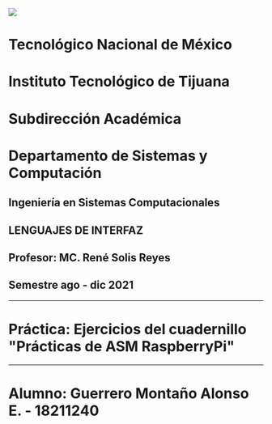 ![](https://github.com/tectijuana/programasdecpp-agro07/blob/63a183d947300d5911d3b40f6ff39750001fed34/imagen/portadatcnm.png)

#    Tecnológico Nacional de México
#   Instituto Tecnológico de Tijuana
#        Subdirección Académica
# Departamento de Sistemas y Computación
##  Ingeniería en Sistemas Computacionales
##        LENGUAJES DE INTERFAZ
##   Profesor: MC. René Solis Reyes
##     Semestre ago - dic 2021
----
# Práctica: Ejercicios del cuadernillo "Prácticas de ASM RaspberryPi"
----

# Alumno: Guerrero Montaño Alonso E. - 18211240
